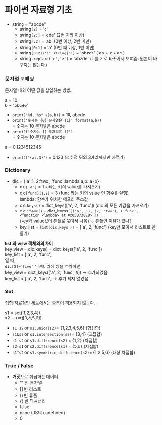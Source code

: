 # 파이썬 자료형 기초  

- string = "abcde"  
    - string`[2]` = 'c'  
    - string`[2:]` = 'cde' (2번 자리 이상)  
    - string`[:2]` = 'ab' (0번 이상, 2번 미만)  
    - string`[0:1]` = 'a' (0번 째 이상, 1번 미만)  
    - string`[0:2]+"z"+string[3:]` = 'abzde' ( ab + z + de )  
    - string`.replace('c','z')` = 'abzde' (c 를 z 로 바꾸어서 보여줌. 원본이 바뀌지는 않는다.)  


### 문자열 포매팅  
문자열 내의 어떤 값을 삽입하는 방법.  

a = 10  
b = 'abcde'  
- `print("%d, %s" %(a,b))` = 10, abcde  
- `print('숫자는 {0} 문자열은 {1}'.format(a,b))`  
    = 숫자는 10 문자열은 abcde  
- `print(f'숫자는 {} 문자열은 {}')`  
    = 숫자는 10 문자열은 abcde  

a = 0.1234512345  
- `print(f'{a:.3}')` = 0.123 (소수점 뒤의 3자리까지만 자르기)  


### Dictionary  

- dic = {'a':1, 2:'two', 'func':lambda a,b: a+b}
    - dic`['a']` = 1 (a라는 키의 value를 가져오기)  
    - dic`[func](1,2)` = 3 (func 라는 키의 value 인 함수를 실행)  
        lambda: 함수가 위치한 메모리 주소값  
    - dic.`keys()` = dict_keys(['a', 2, 'func']) (dic 의 모든 키값을 가져오기)  
    - dic.`items()` = dict_items`([('a', 1), (2, 'two'), ('func', <function <lambda> at 0x05B738E8>)])`  
        (key와 value값이 튜플로 묶여서 나옴) -> 튜플인 이유가 있나?  
    - key_list = `list(dic.keys())` = ['a', 2, 'func'] (key만 모아서 리스트로 만들기)  

**list 와 view 객체와의 차이**  
key_view = dic.keys() = dict_keys(['a', 2, 'func'])  
key_list = ['a', 2, 'func']  
일 때,  
`dic[5]='five'` 딕셔너리에 쌍을 추가하면  
key_view = dict_keys(['a', 2, 'func', `5`]) -> 추가되었음  
key_list = ['a', 2, 'func'] -> 추가 되지 않았음  


### Set  
집합 자료형인 세트에서는 중복이 허용되지 않는다.  

s1 = set([1,2,3,4])  
s2 = set([3,4,5,6])  

- `s1|s2` or `s1.union(s2)`= {1,2,3,4,5,6} (합집합)  
- `s1&s2` or `s1.intersection(s2)`= {3,4} (교집합)  
- `s1-s2` or `s1.difference(s2)` = {1,2} (차집합)  
- `s2-s1` or `s2.difference(s1)` = {5,6} (차집합)  
- `s1^s2` or `s1.symmetric_difference(s2)`= {1,2,5,6} (대칭 차집합)  


### True / False  

- **거짓**으로 취급하는 데이터  
    - "" 빈 문자열  
    - [] 빈 리스트  
    - () 빈 튜플  
    - {} 빈 딕셔너리  
    - false  
    - none (JS의 undefined)  
    - 0  

